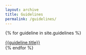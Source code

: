 ```yaml
---
layout: archive
title: Guidelines
permalink: /guidelines/
---
```

{% for guideline in site.guidelines %}
<div class="guideline">
<a href="{{guideline.url}}">{{guideline.title}} </a>
</div>
{% endfor %}

